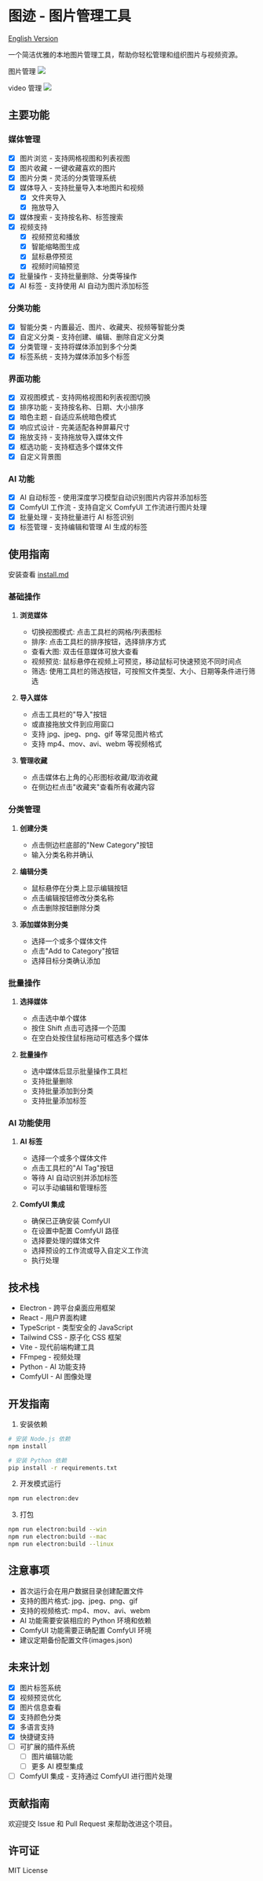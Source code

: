 # 图迹 - 图片管理工具

[English Version](readme.md)

一个简洁优雅的本地图片管理工具，帮助你轻松管理和组织图片与视频资源。

图片管理
![](https://picgo-1300491698.cos.ap-nanjing.myqcloud.com/pn1.png)

video 管理
![](https://picgo-1300491698.cos.ap-nanjing.myqcloud.com/pn2.png)

## 主要功能

### 媒体管理
- [x] 图片浏览 - 支持网格视图和列表视图
- [x] 图片收藏 - 一键收藏喜欢的图片
- [x] 图片分类 - 灵活的分类管理系统
- [x] 媒体导入 - 支持批量导入本地图片和视频
   - [x] 文件夹导入
   - [x] 拖放导入
- [x] 媒体搜索 - 支持按名称、标签搜索
- [x] 视频支持 
  - [x] 视频预览和播放
  - [x] 智能缩略图生成
  - [x] 鼠标悬停预览
  - [x] 视频时间轴预览
- [x] 批量操作 - 支持批量删除、分类等操作
- [x] AI 标签 - 支持使用 AI 自动为图片添加标签

### 分类功能
- [x] 智能分类 - 内置最近、图片、收藏夹、视频等智能分类
- [x] 自定义分类 - 支持创建、编辑、删除自定义分类
- [x] 分类管理 - 支持将媒体添加到多个分类
- [x] 标签系统 - 支持为媒体添加多个标签

### 界面功能
- [x] 双视图模式 - 支持网格视图和列表视图切换
- [x] 排序功能 - 支持按名称、日期、大小排序
- [x] 暗色主题 - 自适应系统暗色模式
- [x] 响应式设计 - 完美适配各种屏幕尺寸
- [x] 拖放支持 - 支持拖放导入媒体文件
- [x] 框选功能 - 支持框选多个媒体文件
- [x] 自定义背景图

### AI 功能
- [x] AI 自动标签 - 使用深度学习模型自动识别图片内容并添加标签
- [x] ComfyUI 工作流 - 支持自定义 ComfyUI 工作流进行图片处理
- [x] 批量处理 - 支持批量进行 AI 标签识别
- [x] 标签管理 - 支持编辑和管理 AI 生成的标签

## 使用指南

安装查看 [install.md](install.md)

### 基础操作

1. **浏览媒体**
   - 切换视图模式: 点击工具栏的网格/列表图标
   - 排序: 点击工具栏的排序按钮，选择排序方式
   - 查看大图: 双击任意媒体可放大查看
   - 视频预览: 鼠标悬停在视频上可预览，移动鼠标可快速预览不同时间点
   - 筛选: 使用工具栏的筛选按钮，可按照文件类型、大小、日期等条件进行筛选

2. **导入媒体**
   - 点击工具栏的"导入"按钮
   - 或直接拖放文件到应用窗口
   - 支持 jpg、jpeg、png、gif 等常见图片格式
   - 支持 mp4、mov、avi、webm 等视频格式

3. **管理收藏**
   - 点击媒体右上角的心形图标收藏/取消收藏
   - 在侧边栏点击"收藏夹"查看所有收藏内容

### 分类管理

1. **创建分类**
   - 点击侧边栏底部的"New Category"按钮
   - 输入分类名称并确认

2. **编辑分类**
   - 鼠标悬停在分类上显示编辑按钮
   - 点击编辑按钮修改分类名称
   - 点击删除按钮删除分类

3. **添加媒体到分类**
   - 选择一个或多个媒体文件
   - 点击"Add to Category"按钮
   - 选择目标分类确认添加

### 批量操作

1. **选择媒体**
   - 点击选中单个媒体
   - 按住 Shift 点击可选择一个范围
   - 在空白处按住鼠标拖动可框选多个媒体

2. **批量操作**
   - 选中媒体后显示批量操作工具栏
   - 支持批量删除
   - 支持批量添加到分类
   - 支持批量添加标签

### AI 功能使用

1. **AI 标签**
   - 选择一个或多个媒体文件
   - 点击工具栏的"AI Tag"按钮
   - 等待 AI 自动识别并添加标签
   - 可以手动编辑和管理标签

2. **ComfyUI 集成**
   - 确保已正确安装 ComfyUI
   - 在设置中配置 ComfyUI 路径
   - 选择要处理的媒体文件
   - 选择预设的工作流或导入自定义工作流
   - 执行处理

## 技术栈

- Electron - 跨平台桌面应用框架
- React - 用户界面构建
- TypeScript - 类型安全的 JavaScript
- Tailwind CSS - 原子化 CSS 框架
- Vite - 现代前端构建工具
- FFmpeg - 视频处理
- Python - AI 功能支持
- ComfyUI - AI 图像处理

## 开发指南

1. 安装依赖

```bash
# 安装 Node.js 依赖
npm install

# 安装 Python 依赖
pip install -r requirements.txt
```

2. 开发模式运行

```bash
npm run electron:dev
```

3. 打包

```bash
npm run electron:build --win
npm run electron:build --mac
npm run electron:build --linux
```

## 注意事项

- 首次运行会在用户数据目录创建配置文件
- 支持的图片格式: jpg、jpeg、png、gif
- 支持的视频格式: mp4、mov、avi、webm
- AI 功能需要安装相应的 Python 环境和依赖
- ComfyUI 功能需要正确配置 ComfyUI 环境
- 建议定期备份配置文件(images.json)

## 未来计划

- [x] 图片标签系统
- [x] 视频预览优化
- [x] 图片信息查看
- [x] 支持颜色分类
- [x] 多语言支持
- [x] 快捷键支持
- [ ] 可扩展的插件系统
   - [ ] 图片编辑功能
   - [ ] 更多 AI 模型集成
- [ ] ComfyUI 集成 - 支持通过 ComfyUI 进行图片处理

## 贡献指南

欢迎提交 Issue 和 Pull Request 来帮助改进这个项目。

## 许可证

MIT License